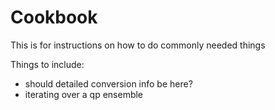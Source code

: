 # Cookbook

This is for instructions on how to do commonly needed things 

Things to include:
* should detailed conversion info be here?
* iterating over a qp ensemble 